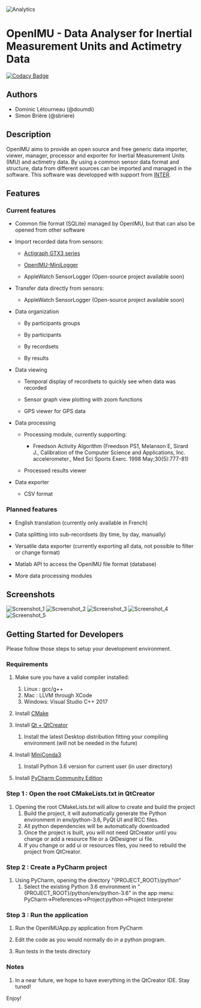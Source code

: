 ![Analytics](https://ga-beacon.appspot.com/UA-27707792-7/github-openimu-main?pixel) 
# OpenIMU - Data Analyser for Inertial Measurement Units and Actimetry Data

[![Codacy Badge](https://api.codacy.com/project/badge/Grade/e2aa64a094a3435b9e76b63f5b0f0491)](https://www.codacy.com/app/SBriere/OpenIMU?utm_source=github.com&amp;utm_medium=referral&amp;utm_content=introlab/OpenIMU&amp;utm_campaign=Badge_Grade)

## Authors
*   Dominic Létourneau (@doumdi) 
*   Simon Brière (@sbriere)

## Description
OpenIMU aims to provide an open source and free generic data importer, viewer, manager, processor and exporter for Inertial Measurement Units (IMU) and actimetry data. By using a common sensor data format and structure, data from different sources can be imported and managed in the software.
This software was developped with support from [INTER](http://regroupementinter.com).

## Features

### Current features
*   Common file format (SQLite) managed by OpenIMU, but that can also be opened from other software

*   Import recorded data from sensors:
    *   [Actigraph GTX3 series](https://www.actigraphcorp.com/actigraph-wgt3x-bt)
  
    *   [OpenIMU-MiniLogger](https://github.com/introlab/OpenIMU-MiniLogger)
  
    *   AppleWatch SensorLogger (Open-source project available soon)

*   Transfer data directly from sensors:

    *   AppleWatch SensorLogger (Open-source project available soon)

*   Data organization

    *   By participants groups
  
    *   By participants
  
    *   By recordsets
  
    *   By results
  
*   Data viewing

    *   Temporal display of recordsets to quickly see when data was recorded

    *   Sensor graph view plotting with zoom functions

    *   GPS viewer for GPS data

*   Data processing

    *   Processing module, currently supporting:
    
        *   Freedson Activity Algorithm (Freedson PS1, Melanson E, Sirard J., Calibration of the Computer Science and Applications, Inc. accelerometer., Med Sci Sports Exerc. 1998 May;30(5):777-81)

    *   Processed results viewer

*   Data exporter

    *   CSV format

### Planned features
*   English translation (currently only available in French)

*   Data splitting into sub-recordsets (by time, by day, manually)

*   Versatile data exporter (currently exporting all data, not possible to filter or change format)

*   Matlab API to access the OpenIMU file format (database)

*   More data processing modules

## Screenshots
![Screenshot_1](./docs/images/Start_Screen.png)
![Screenshot_2](./docs/images/SensorView_Screen.png)
![Screenshot_3](./docs/images/GPSView_Screen.png)
![Screenshot_4](./docs/images/Analyze_Screen.png)
![Screenshot_5](./docs/images/Results_Screen.png)

## Getting Started for Developers
Please follow those steps to setup your development environment.

### Requirements
1.  Make sure you have a valid compiler installed:
    1.  Linux : gcc/g++
    2.  Mac : LLVM through XCode
    3.  Windows: Visual Studio C++ 2017

2.  Install [CMake](https://cmake.org/download/)

3.  Install [Qt + QtCreator](https://www.qt.io/)
    1. Install the latest Desktop distribution fitting your compiling environment (will not be needed in the future)
 
 
4.  Install [MiniConda3](https://conda.io/miniconda.html)
    1. Install Python 3.6 version for current user (in user directory)
    
5.  Install [PyCharm Community Edition](https://www.jetbrains.com/pycharm/)

### Step 1 : Open the root CMakeLists.txt in QtCreator
1.  Opening the root CMakeLists.txt will allow to create and build the project
    1. Build the project, it will automatically generate the Python environment in env/python-3.6, PyQt UI and RCC files.
    2. All python dependencies will be automatically downloaded
    3. Once the project is built, you will not need QtCreator until you change or add a resource file or a QtDesigner ui file.
    4. If you change or add ui or resources files, you need to rebuild the project from QtCreator.

### Step 2 : Create a PyCharm project
1.  Using PyCharm, opening the directory "{PROJECT_ROOT}/python"
    1. Select the existing Python 3.6 environment in "{PROJECT_ROOT}/python/env/python-3.6" in the app menu: PyCharm->Preferences->Project:python->Project Interpreter
        
### Step 3 : Run the application
1.  Run the OpenIMUApp.py application from PyCharm
 
2.  Edit the code as you would normally do in a python program.
 
3.  Run tests in the tests directory

### Notes
1.  In a near future, we hope to have everything in the QtCreator IDE. Stay tuned!

Enjoy!    
